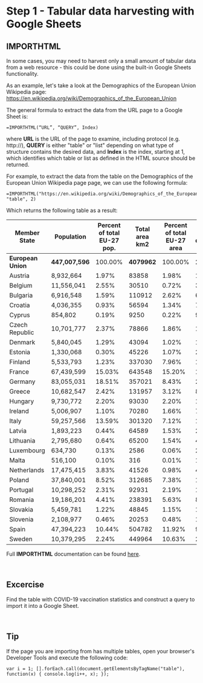 # Step 1 - Tabular data harvesting with Google Sheets


## IMPORTHTML
In some cases, you may need to harvest only a small amount of tabular data from a web resource - this could be done using the built-in Google Sheets functionality.

As an example, let's take a look at the Demographics of the European Union Wikipedia page: https://en.wikipedia.org/wiki/Demographics_of_the_European_Union


The general formula to extract the data from the URL page to a Google Sheet is:

```
=IMPORTHTML(“URL”, “QUERY”, Index)
```
where **URL** is the URL of the page to examine, including protocol (e.g. http://), **QUERY** is either "table" or "list" depending on what type of structure contains the desired data, and **Index** is the index, starting at 1, which identifies which table or list as defined in the HTML source should be returned. 

For example, to extract the data from the table on the Demographics of the European Union Wikipedia page page, we can use the following formula:

```
=IMPORTHTML("https://en.wikipedia.org/wiki/Demographics_of_the_European_Union", "table", 2)
```

Which returns the following table as a result:


|Member State|Population                   |Percent of total EU-27 pop.|Total area  km2                              |Percent of total EU-27 area|Pop. densityPeople/km2|
|------------|-----------------------------|---------------------------|---------------------------------------------|---------------------------|------------------------|
|**European Union**|**447,007,596**                |100.00%                    |**4079962**                                    |100.00%                    |**109.56**                |
|Austria     |8,932,664                    |1.97%                      |83858                                        |1.98%                      |106.52                  |
|Belgium     |11,556,041                   |2.55%                      |30510                                        |0.72%                      |378.76                  |
|Bulgaria    |6,916,548                    |1.59%                      |110912                                       |2.62%                      |62.36                   |
|Croatia     |4,036,355                    |0.93%                      |56594                                        |1.34%                      |71.32                   |
|Cyprus      |854,802                      |0.19%                      |9250                                         |0.22%                      |92.41                   |
|Czech Republic|10,701,777                   |2.37%                      |78866                                        |1.86%                      |135.69                  |
|Denmark     |5,840,045                    |1.29%                      |43094                                        |1.02%                      |135.51                  |
|Estonia     |1,330,068                    |0.30%                      |45226                                        |1.07%                      |29.4                    |
|Finland     |5,533,793                    |1.23%                      |337030                                       |7.96%                      |16.41                   |
|France      |67,439,599                   |15.03%                     |643548                                       |15.20%                     |104.79                  |
|Germany     |83,055,031                   |18.51%                     |357021                                       |8.43%                      |232.63                  |
|Greece      |10,682,547                   |2.42%                      |131957                                       |3.12%                      |80.95                   |
|Hungary     |9,730,772                    |2.20%                      |93030                                        |2.20%                      |104.59                  |
|Ireland     |5,006,907                    |1.10%                      |70280                                        |1.66%                      |71.24                   |
|Italy       |59,257,566                   |13.59%                     |301320                                       |7.12%                      |196.65                  |
|Latvia      |1,893,223                    |0.44%                      |64589                                        |1.53%                      |29.31                   |
|Lithuania   |2,795,680                    |0.64%                      |65200                                        |1.54%                      |42.87                   |
|Luxembourg  |634,730                      |0.13%                      |2586                                         |0.06%                      |245.44                  |
|Malta       |516,100                      |0.10%                      |316                                          |0.01%                      |1633.22                 |
|Netherlands |17,475,415                   |3.83%                      |41526                                        |0.98%                      |420.83                  |
|Poland      |37,840,001                   |8.52%                      |312685                                       |7.38%                      |121.01                  |
|Portugal    |10,298,252                   |2.31%                      |92931                                        |2.19%                      |110.81                  |
|Romania     |19,186,201                   |4.41%                      |238391                                       |5.63%                      |80.48                   |
|Slovakia    |5,459,781                    |1.22%                      |48845                                        |1.15%                      |111.77                  |
|Slovenia    |2,108,977                    |0.46%                      |20253                                        |0.48%                      |104.13                  |
|Spain       |47,394,223                   |10.44%                     |504782                                       |11.92%                     |93.89                   |
|Sweden      |10,379,295                   |2.24%                      |449964                                       |10.63%                     |23.06                   |


Full **IMPORTHTML** documentation can be found [here](https://support.google.com/docs/answer/3093339?hl=en).

<br>


## Excercise
Find the table with COVID-19 vaccination statistics and construct a query to import it into a Google Sheet.

<br>

## Tip

If the page you are importing from has multiple tables, open your browser's Developer Tools and execute the following code: 
```
var i = 1; [].forEach.call(document.getElementsByTagName("table"), function(x) { console.log(i++, x); });
```